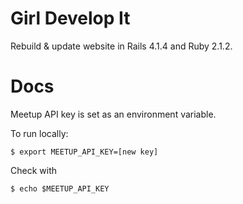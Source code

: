 Girl Develop It
===============

Rebuild & update website in Rails 4.1.4 and Ruby 2.1.2.

Docs
====

Meetup API key is set as an environment variable.

To run locally:
```
$ export MEETUP_API_KEY=[new key]
```

Check with
```
$ echo $MEETUP_API_KEY
```
